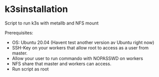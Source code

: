# k3sinstallation
Script to run k3s with metallb and NFS mount

Prerequisites:
* OS: Ubuntu 20.04 (Havent test another version av Ubuntu right now)
* SSH-Key on your workers that allow root to access as a user from master.
* Allow your user to run commando with NOPASSWD on workers
* NFS share that master and workers can access.
* Run script as root
